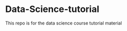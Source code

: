 Data-Science-tutorial
=====================

This repo is for the data science course tutorial material
